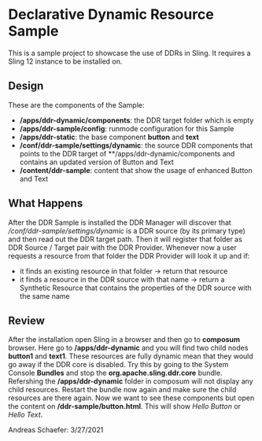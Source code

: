 # Declarative Dynamic Resource Sample

This is a sample project to showcase the use of DDRs in Sling. It requires a Sling 12
instance to be installed on.

## Design

These are the components of the Sample:

* **/apps/ddr-dynamic/components**: the DDR target folder which is empty
* **/apps/ddr-sample/config**: runmode configuration for this Sample
* **/apps/ddr-static**: the base component **button** and **text**
* **/conf/ddr-sample/settings/dynamic**: the source DDR components that points to the DDR target of **/apps/ddr-dynamic/components and contains an updated version of Button and Text
* **/content/ddr-sample**: content that show the usage of enhanced Button and Text

## What Happens

After the DDR Sample is installed the DDR Manager will discover that */conf/ddr-sample/settings/dynamic*
is a DDR source (by its primary type) and then read out the DDR target path. Then it will register that
folder as DDR Source / Target pair with the DDR Provider. Whenever now a user requests a resource from that
folder the DDR Provider will look it up and if:

* it finds an existing resource in that folder -> return that resource
* it finds a resource in the DDR source with that name -> return a Synthetic Resource that contains the properties of the DDR source with the same name

## Review

After the installation open Sling in a browser and then go to **composum** browser.
Here go to **/apps/ddr-dynamic** and you will find two child nodes **button1** and **text1**.
These resources are fully dynamic mean that they would go away if the DDR core is disabled.
Try this by going to the System Console **Bundles** and stop the **org.apache.sling.ddr.core** bundle.
Refershing the **/apps/ddr-dynamic** folder in composum will not display any child resources. Restart
the bundle now again and make sure the child resources are there again.
Now we want to see these components but open the content on **/ddr-sample/button.html**. This will
show *Hello Button* or *Hello Text*.

Andreas Schaefer: 3/27/2021